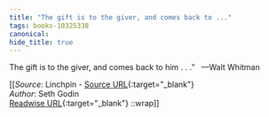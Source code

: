 ```yaml
---
title: "The gift is to the giver, and comes back to ..."
tags: books-10325338
canonical: 
hide_title: true
---
```


The gift is to the giver, and comes back to him . . .”
 
—Walt Whitman


[[_Source_: Linchpin - [Source URL](){:target="_blank"}<br>
_Author_: Seth Godin<br>
[Readwise URL](https://readwise.io/open/210672359){:target="_blank"}
::wrap]]